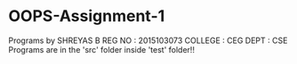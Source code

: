 # OOPS-Assignment-1
Programs by SHREYAS B   REG NO : 2015103073   COLLEGE : CEG    DEPT    : CSE
Programs are in the 'src' folder inside 'test' folder!!
